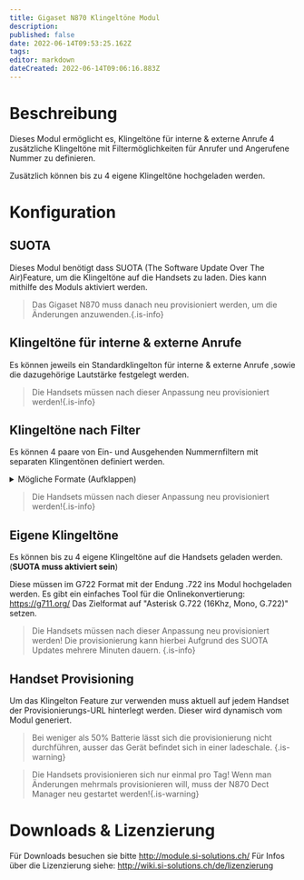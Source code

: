 ```yaml
---
title: Gigaset N870 Klingeltöne Modul
description: 
published: false
date: 2022-06-14T09:53:25.162Z
tags: 
editor: markdown
dateCreated: 2022-06-14T09:06:16.883Z
---
```


# Beschreibung
Dieses Modul ermöglicht es, Klingeltöne für interne & externe Anrufe 4 zusätzliche Klingeltöne mit Filtermöglichkeiten für Anrufer und Angerufene Nummer zu definieren.

Zusätzlich können bis zu 4 eigene Klingeltöne hochgeladen werden.

# Konfiguration

## SUOTA
Dieses Modul benötigt dass SUOTA (The Software Update Over The Air)Feature, um die Klingeltöne auf die Handsets zu laden.
Dies kann mithilfe des Moduls aktiviert werden.
> Das Gigaset N870 muss danach neu provisioniert werden, um die Änderungen anzuwenden.{.is-info}


## Klingeltöne für interne & externe Anrufe
Es können jeweils ein Standardklingelton für interne & externe Anrufe ,sowie die dazugehörige Lautstärke festgelegt werden.

> Die Handsets müssen nach dieser Anpassung neu provisioniert werden!{.is-info}

## Klingeltöne nach Filter
Es können 4 paare von Ein- und Ausgehenden Nummernfiltern mit separaten Klingentönen definiert werden.

<details>
  <summary>Mögliche Formate (Aufklappen)</summary>

00491234567890 ==> Exakte Nummer
0049123456* ==> Alle Nummern die mit 0049123456 beginnen
*789 ==> Alle Nummern die mit 789 Aufhören
*123* ==> Alle Nummern die 123 irgendwo in der Nummer enthalten
12. ==> Alle dreistelligen Nummern, die mit 12 beginnen
.23 ==> Alle dreistelligen Nummern, die mit 23 aufhören
.2. ==> Alle dreistelligen Nummern, die mit einem Beliebigen Zeichen beginnen, eine zwei in der Mitte haben, und mit einem Beliebigen zeichen Aufhören.
... ==> Alle dreistelligen Nummern 
.23* ==> Alle Zahlen, die mit einer Zahl beginnen, darauf mit 23 Folgen, und danach mit Beliebig vielen Zeichen aufhören
</details>

> Die Handsets müssen nach dieser Anpassung neu provisioniert werden!{.is-info}

## Eigene Klingeltöne
Es können bis zu 4 eigene Klingeltöne auf die Handsets geladen werden. (**SUOTA muss aktiviert sein**)

Diese müssen im G722 Format mit der Endung .722 ins Modul hochgeladen werden.
Es gibt ein einfaches Tool für die Onlinekonvertierung: https://g711.org/
Das Zielformat auf "Asterisk G.722 (16Khz, Mono, G.722)" setzen.

> Die Handsets müssen nach dieser Anpassung neu provisioniert werden! Die provisionierung kann hierbei Aufgrund des SUOTA Updates mehrere Minuten dauern. {.is-info}

## Handset Provisioning
Um das Klingelton Feature zur verwenden muss aktuell auf jedem Handset der Provisionierungs-URL hinterlegt werden.
Dieser wird dynamisch vom Modul generiert.

> Bei weniger als 50% Batterie lässt sich die provisionierung nicht durchführen, ausser das Gerät befindet sich in einer ladeschale. {.is-warning}

> Die Handsets provisionieren sich nur einmal pro Tag! Wenn man Änderungen mehrmals provisionieren will, muss der N870 Dect Manager neu gestartet werden!{.is-warning}




# Downloads & Lizenzierung
Für Downloads besuchen sie bitte http://module.si-solutions.ch/
Für Infos über die Lizenzierung siehe: http://wiki.si-solutions.ch/de/lizenzierung